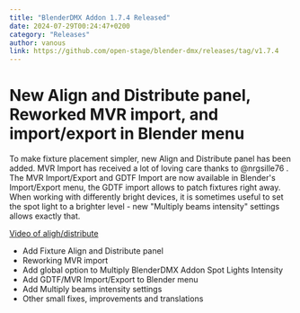 ```yaml
---
title: "BlenderDMX Addon 1.7.4 Released"
date: 2024-07-29T00:24:47+0200
category: "Releases"
author: vanous
link: https://github.com/open-stage/blender-dmx/releases/tag/v1.7.4
---
```


# New Align and Distribute panel, Reworked MVR import, and import/export in Blender menu

To make fixture placement simpler, new Align and Distribute panel has been
added. MVR Import has received a lot of loving care thanks to @nrgsille76 . The
MVR Import/Export and GDTF Import are now available in Blender's Import/Export
menu, the GDTF import allows to patch fixtures right away. When working with
differently bright devices, it is sometimes useful to set the spot light to a
brighter level - new "Multiply beams intensity" settings allows exactly that.

[Video of aligh/distribute](https://github.com/user-attachments/assets/5aafbc6d-3b61-4f33-8a6e-e322de6a9e11)

* Add Fixture Align and Distribute panel
* Reworking MVR import
* Add global option to Multiply BlenderDMX Addon Spot Lights Intensity
* Add GDTF/MVR Import/Export to Blender menu
* Add Multiply beams intensity settings
* Other small fixes, improvements and translations
